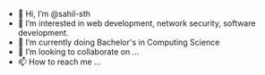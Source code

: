 - 👋 Hi, I’m @sahil-sth
- 👀 I’m interested in web development, network security, software development.
- 🌱 I’m currently doing Bachelor's in Computing Science
- 💞️ I’m looking to collaborate on ...
- 📫 How to reach me ...

<!---
sahil-sth/sahil-sth is a ✨ special ✨ repository because its `README.md` (this file) appears on your GitHub profile.
You can click the Preview link to take a look at your changes.
--->
